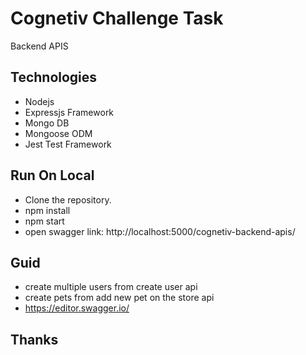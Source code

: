# Cognetiv Challenge Task

Backend APIS

## Technologies

- Nodejs
- Expressjs Framework
- Mongo DB
- Mongoose ODM
- Jest Test Framework

## Run On Local
- Clone the repository.
- npm install
- npm start 
- open swagger link: http://localhost:5000/cognetiv-backend-apis/ 

## Guid
- create multiple users from create user api
- create pets from add new pet on the store api
- https://editor.swagger.io/

## Thanks
